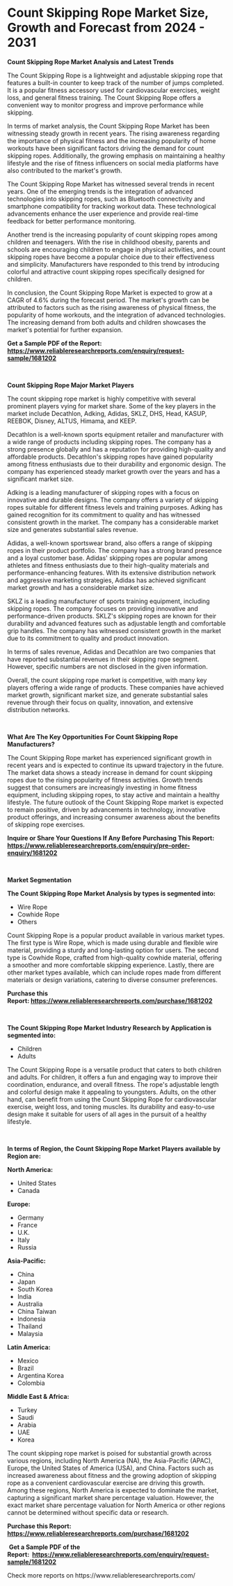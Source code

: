 <p><h1>Count Skipping Rope Market Size, Growth and Forecast from 2024 - 2031</h1></p><p><strong>Count Skipping Rope Market Analysis and Latest Trends</strong></p>
<p><p>The Count Skipping Rope is a lightweight and adjustable skipping rope that features a built-in counter to keep track of the number of jumps completed. It is a popular fitness accessory used for cardiovascular exercises, weight loss, and general fitness training. The Count Skipping Rope offers a convenient way to monitor progress and improve performance while skipping.</p><p>In terms of market analysis, the Count Skipping Rope Market has been witnessing steady growth in recent years. The rising awareness regarding the importance of physical fitness and the increasing popularity of home workouts have been significant factors driving the demand for count skipping ropes. Additionally, the growing emphasis on maintaining a healthy lifestyle and the rise of fitness influencers on social media platforms have also contributed to the market's growth.</p><p>The Count Skipping Rope Market has witnessed several trends in recent years. One of the emerging trends is the integration of advanced technologies into skipping ropes, such as Bluetooth connectivity and smartphone compatibility for tracking workout data. These technological advancements enhance the user experience and provide real-time feedback for better performance monitoring.</p><p>Another trend is the increasing popularity of count skipping ropes among children and teenagers. With the rise in childhood obesity, parents and schools are encouraging children to engage in physical activities, and count skipping ropes have become a popular choice due to their effectiveness and simplicity. Manufacturers have responded to this trend by introducing colorful and attractive count skipping ropes specifically designed for children.</p><p>In conclusion, the Count Skipping Rope Market is expected to grow at a CAGR of 4.6% during the forecast period. The market's growth can be attributed to factors such as the rising awareness of physical fitness, the popularity of home workouts, and the integration of advanced technologies. The increasing demand from both adults and children showcases the market's potential for further expansion.</p></p>
<p><strong>Get a Sample PDF of the Report:&nbsp; <a href="https://www.reliableresearchreports.com/enquiry/request-sample/1681202">https://www.reliableresearchreports.com/enquiry/request-sample/1681202</a></strong></p>
<p>&nbsp;</p>
<p><strong>Count Skipping Rope Major Market Players</strong></p>
<p><p>The count skipping rope market is highly competitive with several prominent players vying for market share. Some of the key players in the market include Decathlon, Adking, Adidas, SKLZ, DHS, Head, KASUP, REEBOK, Disney, ALTUS, Himama, and KEEP.</p><p>Decathlon is a well-known sports equipment retailer and manufacturer with a wide range of products including skipping ropes. The company has a strong presence globally and has a reputation for providing high-quality and affordable products. Decathlon's skipping ropes have gained popularity among fitness enthusiasts due to their durability and ergonomic design. The company has experienced steady market growth over the years and has a significant market size.</p><p>Adking is a leading manufacturer of skipping ropes with a focus on innovative and durable designs. The company offers a variety of skipping ropes suitable for different fitness levels and training purposes. Adking has gained recognition for its commitment to quality and has witnessed consistent growth in the market. The company has a considerable market size and generates substantial sales revenue.</p><p>Adidas, a well-known sportswear brand, also offers a range of skipping ropes in their product portfolio. The company has a strong brand presence and a loyal customer base. Adidas' skipping ropes are popular among athletes and fitness enthusiasts due to their high-quality materials and performance-enhancing features. With its extensive distribution network and aggressive marketing strategies, Adidas has achieved significant market growth and has a considerable market size.</p><p>SKLZ is a leading manufacturer of sports training equipment, including skipping ropes. The company focuses on providing innovative and performance-driven products. SKLZ's skipping ropes are known for their durability and advanced features such as adjustable length and comfortable grip handles. The company has witnessed consistent growth in the market due to its commitment to quality and product innovation.</p><p>In terms of sales revenue, Adidas and Decathlon are two companies that have reported substantial revenues in their skipping rope segment. However, specific numbers are not disclosed in the given information.</p><p>Overall, the count skipping rope market is competitive, with many key players offering a wide range of products. These companies have achieved market growth, significant market size, and generate substantial sales revenue through their focus on quality, innovation, and extensive distribution networks.</p></p>
<p>&nbsp;</p>
<p><strong>What Are The Key Opportunities For Count Skipping Rope Manufacturers?</strong></p>
<p><p>The Count Skipping Rope market has experienced significant growth in recent years and is expected to continue its upward trajectory in the future. The market data shows a steady increase in demand for count skipping ropes due to the rising popularity of fitness activities. Growth trends suggest that consumers are increasingly investing in home fitness equipment, including skipping ropes, to stay active and maintain a healthy lifestyle. The future outlook of the Count Skipping Rope market is expected to remain positive, driven by advancements in technology, innovative product offerings, and increasing consumer awareness about the benefits of skipping rope exercises.</p></p>
<p><strong>Inquire or Share Your Questions If Any Before Purchasing This Report: <a href="https://www.reliableresearchreports.com/enquiry/pre-order-enquiry/1681202">https://www.reliableresearchreports.com/enquiry/pre-order-enquiry/1681202</a></strong></p>
<p>&nbsp;</p>
<p><strong>Market Segmentation</strong></p>
<p><strong>The Count Skipping Rope Market Analysis by types is segmented into:</strong></p>
<p><ul><li>Wire Rope</li><li>Cowhide Rope</li><li>Others</li></ul></p>
<p><p>Count Skipping Rope is a popular product available in various market types. The first type is Wire Rope, which is made using durable and flexible wire material, providing a sturdy and long-lasting option for users. The second type is Cowhide Rope, crafted from high-quality cowhide material, offering a smoother and more comfortable skipping experience. Lastly, there are other market types available, which can include ropes made from different materials or design variations, catering to diverse consumer preferences.</p></p>
<p><strong>Purchase this Report:&nbsp;<a href="https://www.reliableresearchreports.com/purchase/1681202">https://www.reliableresearchreports.com/purchase/1681202</a></strong></p>
<p>&nbsp;</p>
<p><strong>The Count Skipping Rope Market Industry Research by Application is segmented into:</strong></p>
<p><ul><li>Children</li><li>Adults</li></ul></p>
<p><p>The Count Skipping Rope is a versatile product that caters to both children and adults. For children, it offers a fun and engaging way to improve their coordination, endurance, and overall fitness. The rope's adjustable length and colorful design make it appealing to youngsters. Adults, on the other hand, can benefit from using the Count Skipping Rope for cardiovascular exercise, weight loss, and toning muscles. Its durability and easy-to-use design make it suitable for users of all ages in the pursuit of a healthy lifestyle.</p></p>
<p>&nbsp;</p>
<p><strong>In terms of Region, the Count Skipping Rope Market Players available by Region are:</strong></p>
<p>
    <p> <strong> North America: </strong>
        <ul>
            <li>United States</li>
            <li>Canada</li>
        </ul>
        </p> 
    <p> <strong> Europe: </strong>
        <ul>
            <li>Germany</li>
            <li>France</li>
            <li>U.K.</li>
            <li>Italy</li>
            <li>Russia</li>
        </ul>
        </p> 
    <p> <strong> Asia-Pacific: </strong>
        <ul>
            <li>China</li>
            <li>Japan</li>
            <li>South Korea</li>
            <li>India</li>
            <li>Australia</li>
            <li>China Taiwan</li>
            <li>Indonesia</li>
            <li>Thailand</li>
            <li>Malaysia</li>
        </ul>
        </p> 
    <p> <strong> Latin America: </strong>
        <ul>
            <li>Mexico</li>
            <li>Brazil</li>
            <li>Argentina Korea</li>
            <li>Colombia</li>
        </ul>
        </p> 
    <p> <strong> Middle East & Africa: </strong>
        <ul>
            <li>Turkey</li>
            <li>Saudi</li>
            <li>Arabia</li>
            <li>UAE</li>
            <li>Korea</li>
        </ul>
    </p>
    </p>
<p><p>The count skipping rope market is poised for substantial growth across various regions, including North America (NA), the Asia-Pacific (APAC), Europe, the United States of America (USA), and China. Factors such as increased awareness about fitness and the growing adoption of skipping rope as a convenient cardiovascular exercise are driving this growth. Among these regions, North America is expected to dominate the market, capturing a significant market share percentage valuation. However, the exact market share percentage valuation for North America or other regions cannot be determined without specific data or research.</p></p>
<p><strong>Purchase this Report: <a href="https://www.reliableresearchreports.com/purchase/1681202">https://www.reliableresearchreports.com/purchase/1681202</a></strong></p>
<p>&nbsp;<strong>Get a Sample PDF of the Report:&nbsp;&nbsp;<a href="https://www.reliableresearchreports.com/enquiry/request-sample/1681202">https://www.reliableresearchreports.com/enquiry/request-sample/1681202</a></strong></p>
<p><strong></strong></p>
<p>Check more reports on https://www.reliableresearchreports.com/</p>